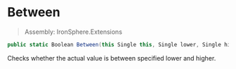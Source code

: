 ﻿

# Between

> Assembly: IronSphere.Extensions

```csharp
public static Boolean Between(this Single this, Single lower, Single higher)
```

Checks whether the actual value is between specified lower and higher.

 